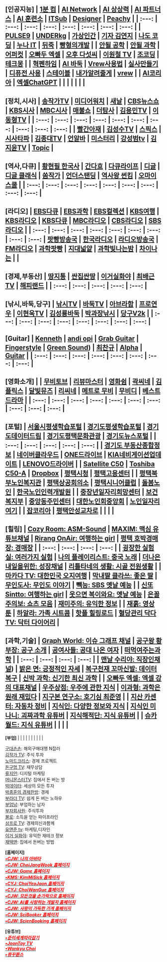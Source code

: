 **[인공지능]**
| [1분 컴](https://www.youtube.com/@user-ed1xt4uh7v) | [AI Network](https://www.youtube.com/@ainetwork_ai) | [AI 상상력](https://www.youtube.com/@captain_ai) | [AI 파트너스](https://www.youtube.com/@easyaitech) | [AI 훈련소](https://www.youtube.com/@AI.Drill_center) | [ITSub](https://www.youtube.com/@ITSUB) | [Designer](https://www.youtube.com/@UXUIDesign) | [Peachy](https://www.youtube.com/@peachy2023) |
| :---: | :---: | :---: | :---: | :---: | :---: | :---: | :---: |
| [PULSE9](https://www.youtube.com/@PULSE9_Inc) | [UNDERkg](https://www.youtube.com/@Underkg) | [가상인간](https://www.youtube.com/@_virtualuhana8924) | [기자 김연지](https://www.youtube.com/@user-ux5ow6tn4d) | [나도 코딩](https://www.youtube.com/@nadocoding) | [누나 IT](https://www.youtube.com/@nnit) | [뒤죽](https://www.youtube.com/@backdie) | [빵형의개발](https://www.youtube.com/@bbanghyong) |
| [안될 공학](https://www.youtube.com/@unrealtech) | [안될 과학](https://www.youtube.com/@Unrealscience) | [어퍼컷](https://www.youtube.com/@UPKTV) | [오빠두 엑셀](https://www.youtube.com/@Oppadu) | [오후 다섯씨](https://www.youtube.com/@mr.5pm) | [이원철 TV](https://www.youtube.com/@21c) | [조코딩](https://www.youtube.com/@jocoding) | [테크몽](https://www.youtube.com/@techmong) |
| [혁펜하임](https://www.youtube.com/@hyukppen) | [AI 바둑](https://www.youtube.com/watch?app=desktop&v=RgKI_LxXH6k) | [Vrew사용법](https://www.youtube.com/watch?v=9fwkpRuSSrA) | [실사만들기](https://www.youtube.com/watch?v=P9D_3yt_a3g) | [디퓨전 사용](https://www.youtube.com/watch?v=zF99-RrNZfQ) | [스테이블](https://www.youtube.com/watch?v=-jdSlfmqwjA) | [내가알려줄게](https://www.youtube.com/@mamapop) | [vrew](https://www.youtube.com/watch?v=Le72MEIZ304) |
| [AI코리아](https://www.youtube.com/@AIKoreaCommunity/videos) | [엑셀ChatGPT](https://wealthbe.com/) | []() | []() | []() | []() | []() | []() |
---
**[정치,시사]**
| [송작가TV](https://www.youtube.com/@songjakgatv) | [미디어워치](https://www.youtube.com/@mediawatchtv) | [새날](https://www.youtube.com/@saenal) | [CBS뉴스쇼](https://www.youtube.com/@cbsnewsshow) | [KBS시사](https://www.youtube.com/@KBS_1Radio) | [MBC시사](https://www.youtube.com/@mbcradio_sisa) | [매불쇼](https://www.youtube.com/@maebulshow) | [더탐사](https://www.youtube.com/@citizenpress_thetamsa) | [김용민TV](https://www.youtube.com/@kimyongminTV) | [이동형TV](https://www.youtube.com/@DHLeeTV) |
| :---: | :---: | :---: | :---: | :---: | :---: | :---: | :---: | :---: | :---: |
| [빨간아재](https://www.youtube.com/@RedAzae) | [김성수TV](https://www.youtube.com/@ssroad) | [스픽스](https://www.youtube.com/@SPEAKS_TV) | [시사타파](https://www.youtube.com/@sisatapanews) | [김종대TV](https://www.youtube.com/@kimjongdaetv) | [언알바](https://www.youtube.com/@unalba) | [미스터리](https://www.youtube.com/@user-zl3qd3si2g) | [강성범tv](https://www.youtube.com/@kangsungbumTV) | [김지윤TV](https://www.youtube.com/@Kjy_Play) | [Topic](https://www.youtube.com/@topic2651) |
---
**[역사,다큐]**
| [황현필 한국사](https://www.youtube.com/@hwang_history) | [간다효](https://www.youtube.com/@Official_gandahyo) | [다큐라이프](https://www.youtube.com/@braheartlife) | [디글](https://www.youtube.com/@Diggle) | [디글 클래식](https://www.youtube.com/@DiggleClassic) | [쏨작가](https://www.youtube.com/@ssom_ji_sa) | [언더스탠딩](https://www.youtube.com/@understanding.) | [역사왕 썬킴](https://www.youtube.com/@user-wr8ly2xv9l) | [오마이 스쿨](https://www.youtube.com/@0hmyschool) |
| :---: | :---: | :---: | :---: | :---: | :---: | :---: | :---: | :---: |
---
**[라디오]**
| [EBS다큐](https://www.youtube.com/@EBSDocumentary) | [EBS과학](https://www.youtube.com/@ebs.science) | [EBS컬렉션](https://5easy.ebs.co.kr/aujisik/category/40009567) | [KBS여행](https://www.youtube.com/@KBS_TRAVEL) | [KBS라디오](https://radio.kbs.co.kr/) | [KBS다큐](https://www.youtube.com/@KBSDocumentary) | [MBC라디오](https://playvod.imbc.com/Vod/VodPlay?broadcastId=1000661105406100000) | [CBS라디오](https://www.radio-korea.com/cbs-fm-standard) | [SBS라디오](http://www.sbs.co.kr/radio) |
| :---: | :---: | :---: | :---: | :---: | :---: | :---: | :---: | :---: |
 [팟빵방송국](https://www.podbbang.com/channel-categories) | [한국라디오](https://radioonline.kr/) | [라디오방송국](https://www.radio-korea.com/) | [FM라디오](https://www.radio-korea.com/) | [과학팟빵](https://www.podbbang.com/channels/6205) | [지대넓얕](https://www.podbbang.com/channels/7418) | [과학빛나는밤](https://www.podbbang.com/channels/4388) | [차이나는](https://podcasts.google.com/feed/aHR0cDovL2ZlZWRzLmZlZWRidXJuZXIuY29tL2pvaW5zL3RHUFU?sa=X&ved=0CBEQlvsGahcKEwjgjJzopMj2AhUAAAAAHQAAAAAQGw&hl=ko) | []()  |
---
**[경제,부동산]**
| [땅지통](https://www.youtube.com/@landtong22) | [싼집싼땅](https://www.youtube.com/@user-ep2lx4kh6k) | [이거실화야](https://www.youtube.com/@user-pl1ze2qy7l) | [최배근TV](https://www.youtube.com/@TV-ct8uh) | [해피랜드](https://www.youtube.com/@happy_land) |
| :---: | :---: | :---: | :---: | :---: |
---
**[낚시,바둑,당구]**
| [낚시TV](https://www.youtube.com/@KoreaFishingChannel) | [바둑TV](https://www.youtube.com/@baduk_tv) | [아브라함](https://www.youtube.com/@kyong30000) | [프로연우](https://www.youtube.com/@proyeonwoo) | [이현욱TV](https://www.youtube.com/@leehyunwookTV) | [김성룡바둑](https://www.youtube.com/@user-hy7dg8ec1q) | [박과장낚시](https://www.youtube.com/@park_manager) | [당구V2k](https://www.youtube.com/@v2kBillards) |
| :---: | :---: | :---: | :---: | :---: | :---: | :---: | :---: |
---
**[Guitar]**
| [Kenneth](https://www.youtube.com/@KennethAcoustic) | [andi opi](https://www.youtube.com/@andiopi) | [Grab Guitar](https://www.youtube.com/@GrabTheGT) | [Fingerstyle](https://www.youtube.com/@FingerstyleClub) | [Green Sound](https://www.youtube.com/@GreenSoundOfficial)) | [최찬규](https://www.youtube.com/@user-jj5td2pn2p) | [Alpha](https://www.youtube.com/@alphamusichadong191) | [Guitar](https://www.youtube.com/@LatestMusicGuitar) |
| :---: | :---: | :---: | :---: | :---: | :---: | :---: | :---: |
---
**[영화소개] |**
| [무비토브](https://www.youtube.com/@MovieTov) | [리뷰마스터](https://www.youtube.com/@review.master) | [영화쉼](https://www.youtube.com/@movie_rest) | [곽씨네](https://www.youtube.com/@kwakcine) | [김플릭스](https://www.youtube.com/@kimflix_) | [달빛뮤즈](https://www.youtube.com/@DALBITMUSE) | [리씨네](https://www.youtube.com/@LEE_CINE) | [메트로 무비](https://www.youtube.com/@MetroMovie1) | [무비디](https://www.youtube.com/@Movie.D) | [베스트드라마](https://www.youtube.com/@bestdrama434) |
| :---: | :---: | :---: | :---: | :---: | :---: | :---: | :---: | :---: | :---: |
---
**[포털]**
| [서울시평생학습포털](https://sll.seoul.go.kr/main/MainView.do) | [경기도평생학습포털](https://www.gseek.kr/member/rl/main.do) | [경기도데이터드림](https://data.gg.go.kr/portal/mainPage.do) | [경기도평택문화관광](https://www.pyeongtaek.go.kr/tour/main.do) | [경기도뉴스포털](https://gnews.gg.go.kr/news/news_detail_m.do?number=202111111657067108C070) |
| :---: | :---: | :---: | :---: | :---: |
| [경기도 부동산종합정보](https://gris.gg.go.kr/ost/oneStopView.do) | [네이버클라우드](https://mybox.naver.com/about/introduce) | [ONE드라이브](https://onedrive.live.com/?id=AFE24E4AFACE3B0D%21102&cid=AFE24E4AFACE3B0D) | [KIA네비게이션업데이트](https://update.kia.com/KR/KO/updateGuide) | [LENOVO드라이버](https://pcsupport.lenovo.com/ca/ko/products/laptops-and-netbooks/300-series/330-15ikb-type-81dc/81dc/81dc004ukr/pf17zx37/downloads/automatic-driver-update) |
| [Satellite C50](http://toshibadriversdownload.com/satellite-c50-ast3nx4-windows-8-1-64bit-drivers/) | [Toshiba C50-A](https://www.driverscape.com/manufacturers/toshiba/laptops-desktops/satellite-c50-a/34352) | [Dropbox](https://www.dropbox.com/login?cont=https%3A%2F%2Fwww.dropbox.com%2Fhome) | [평택시청](https://www.pyeongtaek.go.kr/intro.jsp) | [평택고용센터](https://www.work.go.kr/pyeongtaek/main.do) |
| [평택북부노인복지관](https://www.pyeongtaek.go.kr/intro.jsp) | [평택상공회의소](https://pyeongtaekcci.korcham.net/front/user/main.do) | [평택시니어클럽](http://www.ptseniorclub.or.kr/) | [돌봄노인](https://bbnoin.or.kr:41004/) | [한국노인인력개발원](https://www.kordi.or.kr/main.do) |
| [중장년일자리희망센터](http://pyeongtaekcci.korcham.net/front/board/boardContentsView.do?boardId=10160&contId=49064&menuId=1318) | [보건복지부](http://www.mohw.go.kr) | [중앙동주민센터](https://www.pyeongtaek.go.kr/csc/jungang/contents.do?mId=0205000000) | [대한노인회중앙회](http://www.koreapeople.co.kr/) | [노인일자리여기](https://www.seniorro.or.kr:4431) |
| [잡코리아](https://www.jobkorea.co.kr/) | [평택안성교차로](http://www.ptkcr.com/) | []()  | []()  | []()  |
---
**[힐링]**
| [Cozy Room: ASM-Sound](https://www.youtube.com/@CozyRoomASMR)  | [MAXIM: 맥심 유튜브채널](https://www.youtube.com/@maxim_korea)  | [Rirang OnAir: 여행하는 girl](https://www.youtube.com/@RirangOnAir)  | [평택 호박경매장: 경매장](https://www.youtube.com/@user-sf9fh3mq5p)  |
| :---: | :---: | :---: | :---: |
| [굉장한 실험실: 여러가지 실험](https://www.youtube.com/@madlabko)  | [나의 플레이리스트: 중국 노래](https://www.youtube.com/@user-ky7xn1hf6h)  | [더나은 내일을위한: 성장채널](https://www.youtube.com/@For.a.Better.Tomorrow)  | [리틀타네의 생활: 시골 전원생활](https://www.youtube.com/@littletane)  |
| [마카다 TV: 대한민국 오지여행](https://www.youtube.com/@go6992)  | [막내딸 클라쓰: 좋은 딸](https://www.youtube.com/@youngest-daughter)  | [무인도사: 무인도 이야기](https://www.youtube.com/@tmdcjf2388)  | [빽능: SBS 옛날 예능](https://www.youtube.com/@BBACKENT)  |
| [신또 Sintto: 여행하는 girl](https://www.youtube.com/@sintto)  | [웃으면 복이와요: 옛날 예능](https://www.youtube.com/@luckysmile365)  | [은꼴주의보: 쇼츠 모음](https://www.youtube.com/@user-mm3sk8dt1g)  | [재미주의: 유익한 정보](https://www.youtube.com/@jamjam0615)  |
| [재훍: 영상 툰](https://www.youtube.com/@jhvideotoon)  | [하알라: 가족 시트콤](https://www.youtube.com/@user-zd8vk4gg4g)  | [핫플 힐링로드](https://www.youtube.com/@Hotple7)  | [혈당관리 닥다TV: 닥터 다이어리](https://www.youtube.com/@drdiaryTV)  |
---
**[과학,기술]**
| [Graph World: 이슈 그래프 채널](https://www.youtube.com/@graphworld-0)  | [공구왕 황부장: 공구 소개](https://www.youtube.com/@Hwangbujang)  | [공여사들: 공대 나온 여자](https://www.youtube.com/@gongysd)  | [떠먹여주는과학](https://www.youtube.com/@user-je5bg4zs9c)  |
| :---: | :---: | :---: | :---: |
| [맨날 수리야: 직장인채널](https://www.youtube.com/@google_korea))  | [밝은 면: 긍정적인 자세](https://www.youtube.com/@BrightSideKorea)  | [복구천재 꼬마신발: 데이터복구](https://www.youtube.com/@Little_Shoes)  | [신박 과학: 신기한 최신 과학](https://www.youtube.com/@sinbakscience)  |
| [오빠두 엑셀: 엑셀 강의 대표채널](https://www.youtube.com/@Oppadu)  | [우주상점: 우주에 관한 지식](https://www.youtube.com/@Space_Store)  | [이과형: 과학은 원래 재밌다](https://www.youtube.com/@scibrother)  | [지구본 연구소: 호기심 최준영](https://www.youtube.com/@globelab)  |
| [지산 카센터: 자동차 정비](https://www.youtube.com/@jisancarcenter)  | [지식인: 다양한 정보와 지식](https://www.youtube.com/@knowledgepeople)  | [지식인 미나니: 괴짜과학 유튜버](https://www.youtube.com/@iamminani)  | [지식해적단: 지식 유튜버](https://www.youtube.com/@studio_pirates)  |
| [슈카월드: 지식 유튜버](https://www.youtube.com/@syukaworld)  | []()  | []()  | []()  |
---
**[부업]**
| []()  | []()  | []()  | []()  |
| []()  | []()  | []()  | []()  |


[구대손손](https://www.youtube.com/@user-wc4qi7kf3h): 해외구매대행 N잡러<br>
[김작가 TV](https://www.youtube.com/@lucky_tv): 주식 투자<br>
[노마드크리스](https://www.youtube.com/@nomadchris): 경제 프로젝트<br>
[돈구멍 TV](https://www.youtube.com/@TV-ft2ik): 재무상담<br>
[류지안](https://www.youtube.com/@jianryukr): 디지털 마케팅<br>
[머니몬스터TV](https://www.youtube.com/@money_Monster): 집에서 돈 버는 방<br>
[박데이터](https://www.youtube.com/@user-my1lg8hd9j): 세상의 모든 투자<br>
[박종훈의 경제한방](https://www.youtube.com/@e-hanbang): 경제<br>
[부라더 TV](https://www.youtube.com/@burother): 쉽게 돈 버는 노하우<br>
[부업남](https://www.youtube.com/@Bupnam): 부업하는 남자<br>
[부자회사원](https://www.youtube.com/@richworker100): 주식투자<br>
[불로](https://www.youtube.com/@boolloSodeuk): 소득을 얻는 파이프라인<br>
[삼프로 TV](https://www.youtube.com/@3protv): 경제의신과함께<br>
[유앤준 tv](https://www.youtube.com/@youandjun): 마케팅,디자인<br>
[이거 실화야](https://www.youtube.com/@user-pl1ze2qy7l): 유익한 재테크 정보<br>
[재택맨](https://www.youtube.com/@jaetaekman): 집에서 돈버는 방법<br>

**[홈페이지]**<br>
[<span style="color:red">***▪CJW: 나의 아바타***</span>](https://photos.google.com/photo/AF1QipPOVRB_6k1dxPnWAKuYzXkeSguIKiLdS2ji1d5R)<br>
[<span style="color:red">***▪CJW: ChoiJangWook 홈페이지***</span>](https://choijangwook.github.io/cjw/)<br>
[<span style="color:red">***▪CJW: Game 홈페이지***</span>](https://choijangwook.github.io/game/)<br>
[<span style="color:red">***▪KMS: KimMiSick 홈페이지***</span>](https://kimmisik.github.io/kms/)<br>
[<span style="color:red">***▪CYJ: ChoiYeoJoon 홈페이지***</span>](https://choijangwook.github.io/cyj/)<br>
[<span style="color:red">***▪CYJ: ChoiWanGue 홈페이지***</span>](https://choijangwook.github.io/cwg/)<br>
[<span style="color:red">***▪CJW: 모든것을 손가락으로 홈페이지***</span>](https://everythingfingers.modoo.at/)<br>
[<span style="color:red">***▪CJW: AI를 사랑하는 개발자 홈페이지***</span>](https://aiworld.modoo.at/)<br>
[<span style="color:red">***▪CJW: 사랑이 가득한 가게 홈페이지***</span>](https://lovelyfoodstore.modoo.at/)<br>
[<span style="color:red">***▪CJW: SciBooker 홈페이지***</span>](https://www.mixo.io/site/sci-booker-s6dtu/index.html)<br>
[<span style="color:red">***▪CJW: ScienBooking 홈페이지***</span>](https://www.mixo.io/site/scien-booking-aze4q/index.html)<br>

**[유튜브]**<br>
[<span style="color:red">***▪준이세계따라잡기***</span>](https://www.youtube.com/channel/UCkWK9iWMkPx3CtUCsNVxHrA)<br>
[<span style="color:red">***▪JoonToy TV***</span>](https://www.youtube.com/@joontoytv3724)<br>
[<span style="color:red">***▪Wankyu Choi***</span>](https://www.youtube.com/@wankyuchoi597)<br>
[<span style="color:red">***▪쮸꾸쮼스***</span>](https://www.youtube.com/@user-kw9uy6ff8e)<br>

